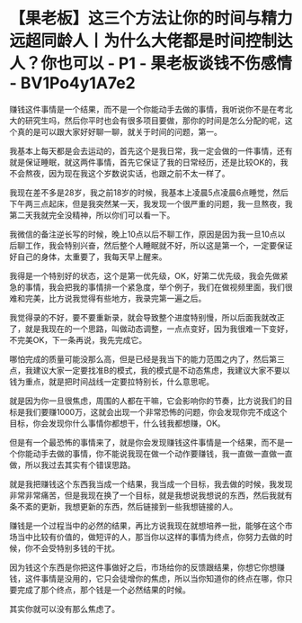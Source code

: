 # 【果老板】这三个方法让你的时间与精力远超同龄人丨为什么大佬都是时间控制达人？你也可以 - P1 - 果老板谈钱不伤感情 - BV1Po4y1A7e2

赚钱这件事情是一个结果，而不是一个你能动手去做的事情，我听说你不是在考北大的研究生吗，然后你平时也会有很多项目要做，那你的时间是怎么分配的呢，这个真的是可以跟大家好好聊一聊，就关于时间的问题，第一。

我基本上每天都是会去运动的，首先这个是我日常，我一定会做的一件事情，还有就是保证睡眠，就这两件事情，首先它保证了我的日常经历，还是比较OK的，我不会熬夜，因为现在我这个岁数说实话，也跟之前不太一样了。

我现在差不多是28岁，我之前18岁的时候，我基本上凌晨5点凌晨6点睡觉，然后下午两三点起床，但是我突然某一天，我发现一个很严重的问题，我一旦熬夜，我第二天我就完全没精神，所以你们可以看一下。

我微信的备注逆长写的时候，晚上10点以后不聊工作，原因是因为我一旦10点以后聊工作，我会特别兴奋，然后整个人睡眠就不好，所以这是第一个，一定要保证好自己的身体，太重要了，我每天早上醒来。

我得是一个特别好的状态，这个是第一优先级，OK，好第二优先级，我会先做紧急的事情，我会把我的事情排一个紧急度，举个例子，我们在做视频里面，我们很难和完美，比方说我觉得有些地方，我录完第一遍之后。

我觉得录的不好，要不要重新录，就会导致整个进度特别慢，所以后面我就改正了，就是我现在的一个思路，叫做动态调整，一点点变好，因为我很难一下变好，不完美OK，下一条再说，我先完成它。

哪怕完成的质量可能没那么高，但是已经是我当下的能力范围之内了，然后第三点，我建议大家一定要找准B的模式，我的模式是不动态焦虑，我建议大家不要以钱为重点，就是把时间战线一定要拉特别长，什么意思呢。

就是因为你一旦很焦虑，周围的人都在干嘛，它会影响你的节奏，比方说我们的目标是我们要赚1000万，这就会出现一个非常恐怖的问题，你会发现你完不成这个目标，你会发现你什么事情你都想干，什么钱我都想赚，OK。

但是有一个最恐怖的事情来了，就是你会发现赚钱这件事情是一个结果，而不是一个你能动手去做的事情，你不能说我现在做一个动作要赚钱，我一直做一直做一直做，所以我过去其实有个错误思路。

就是我把赚钱这个东西我当成一个结果，我当成一个目标，我去做的时候，我发现非常非常痛苦，但是我现在换了一个目标，就是我想说我想说的东西，然后我就有条不紊的更新，我想更新的东西，然后链接到一些我想链接的人。

赚钱是一个过程当中的必然的结果，再比方说我现在就想培养一批，能够在这个市场当中比较有价值的，做短评的人，那当你以这样的事情为终点，你努力去做的时候，你不会受特别多钱的干扰。

因为钱这个东西是你把这件事做好之后，市场给你的反馈跟结果，你想它你想赚钱，这件事情是没用的，它只会徒增你的焦虑，所以当你知道你的终点在哪，你只要完成了那个终点，那个钱是一个必然结果的时候。

其实你就可以没有那么焦虑了。